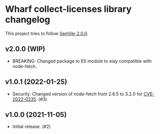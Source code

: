 # Wharf collect-licenses library changelog

This project tries to follow [SemVer 2.0.0](https://semver.org/).

<!--
	When composing new changes to this list, try to follow convention.

	The WIP release shall be updated just before adding the Git tag.
	From (WIP) to (YYYY-MM-DD), ex: (2021-02-09) for 9th of February, 2021

	A good source on conventions can be found here:
	https://changelog.md/
-->

## v2.0.0 (WIP)

- BREAKING: Changed package to ES module to stay compatible with node-fetch.

## v1.0.1 (2022-01-25)

- Security: Changed version of node-fetch from 2.6.5 to 3.2.0 for
  [CVE-2022-0235](https://nvd.nist.gov/vuln/detail/CVE-2022-0235). (#3)

## v1.0.0 (2021-11-05)

- Initial release. (#2)
